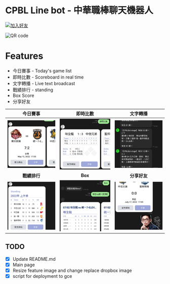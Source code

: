 # CPBL Line bot - 中華職棒聊天機器人

[//]: # ([![Python Version]&#40;https://img.shields.io/badge/Python-%3E%3D%203.8-blue.svg&#41;]&#40;https://badge.fury.io/py/lotify&#41;)

<a href="https://lin.ee/sxU8wpe"><img src="https://scdn.line-apps.com/n/line_add_friends/btn/zh-Hant.png" alt="加入好友" height="36" border="0"></a>

<img src="https://qr-official.line.me/sid/M/833kcygo.png?shortenUrl=true" alt="QR code">

# Features

- 今日賽事 - Today's game list
- 即時比數 - Scoreboard in real time
- 文字轉播 - Live text broadcast 
- 戰績排行 - standing
- Box Score
- 分享好友

|             今日賽事              |             即時比數              |              文字轉播              |
|:-----------------------------:|:-----------------------------:|:------------------------------:|
| ![image](./assets/feat2.jpeg) | ![image](./assets/feat3.jpeg) | ![image](./assets/feat5.jpeg)  |
|           **戰績排行**            |            **Box**            |            **分享好友**            |
| ![image](./assets/feat1.jpeg) | ![image](./assets/feat7.jpeg) | ![image](./assets/feat11.jpeg) |

## TODO

- [x]  Update README.md
- [x]  Main page
- [x]  Resize feature image and change replace dropbox image
- [x]  script for deployment to gce
